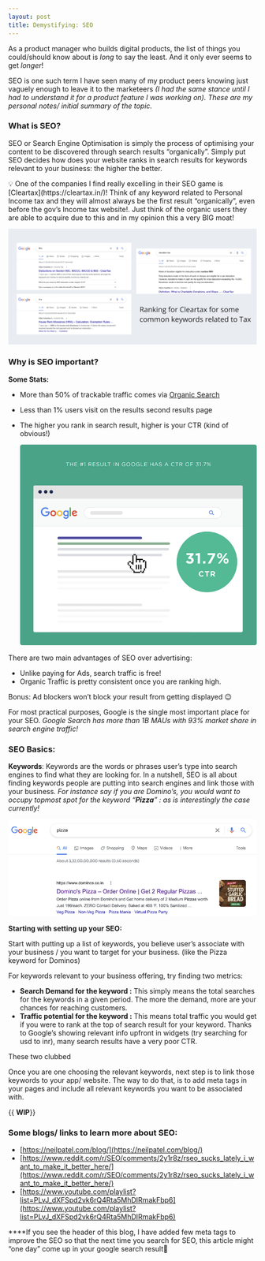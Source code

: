 ```yaml
---
layout: post
title: Demystifying: SEO
---
```



As a product manager who builds digital products, the list of things you could/should know about is *long* to say the least. And it only ever seems to get *longer*!

SEO is one such term I have seen many of my product peers knowing just vaguely enough to leave it to the marketeers *(I had the same stance until I had to understand it for a product feature I was working on). These are my personal notes/  initial summary of the topic.*

### What is SEO?

SEO or Search Engine Optimisation is simply the process of optimising your content to be discovered through search results “organically”. Simply put SEO decides how does your website ranks in search results for keywords relevant to your business: the higher the better.

<aside>
💡 One of the companies I find really excelling in their SEO game is [Cleartax](https://cleartax.in/)! Think of any keyword related to Personal Income tax and they will almost always be the first result “organically”, even before the gov’s Income tax website!. Just think of the organic users they are able to acquire due to this and in my opinion this a very BIG moat!

</aside>

![SEO_Cleartax](/images/SEO_Cleartax.png)

### **Why is SEO important?**

**Some Stats:**

- More than 50% of trackable traffic comes via [Organic Search](https://videos.brightedge.com/research-report/BrightEdge_ChannelReport2019_FINAL.pdf)
- Less than 1% users visit on the results second results page
- The higher you rank in search result, higher is your CTR (kind of obvious!)
    
    ![SEO_Google Search Trend ](/images/SEO_GoogleSearchTrend.png)
    

There are two main advantages of SEO over advertising:

- Unlike paying for Ads, search traffic is free!
- Organic Traffic is pretty consistent once you are ranking high.

Bonus: Ad blockers won’t block your result from getting displayed 😉

For most practical purposes, Google is the single most important place for your SEO. *Google Search has more than 1B MAUs with 93% market share in search engine traffic!*

### SEO Basics:

**Keywords**: Keywords are the words or phrases user’s type into search engines to find what they are looking for. In a nutshell, SEO is all about finding keywords people are putting into search engines and link those with your business.
*For instance say if you are Domino’s, you would want to occupy topmost spot for the keyword “**Pizza**” : as is interestingly the case currently!*

![SEO_Dominos](/images/SEO_Dominos.png)

**Starting with setting up your SEO:**

Start with putting up a list of keywords, you believe user’s associate with your business / you want to target for your business. (like the Pizza keyword for Dominos) 

For keywords relevant to your business offering, try finding two metrics:

- **Search Demand for the keyword :** This simply means the total searches for the keywords in a given period. The more the demand, more are your chances for reaching customers.
- **Traffic potential for the keyword :** This means total traffic you would get if you were to rank at the top of search result for your keyword. Thanks to Google’s showing relevant info upfront in widgets (try searching for usd to inr), many search results have a very poor CTR.

These two clubbed 

Once you are one choosing the relevant keywords, next step is to link those keywords to your app/ website. The way to do that, is to add meta tags in your pages and include all relevant keywords you want to be associated with.

{{ **WIP**}}

### Some blogs/ links to learn more about SEO:

- [https://neilpatel.com/blog/](https://neilpatel.com/blog/)
- [https://www.reddit.com/r/SEO/comments/2y1r8z/rseo_sucks_lately_i_want_to_make_it_better_here/](https://www.reddit.com/r/SEO/comments/2y1r8z/rseo_sucks_lately_i_want_to_make_it_better_here/)
- [https://www.youtube.com/playlist?list=PLvJ_dXFSpd2vk6rQ4Rta5MhDIRmakFbp6](https://www.youtube.com/playlist?list=PLvJ_dXFSpd2vk6rQ4Rta5MhDIRmakFbp6)

****If you see the header of this blog, I have added few meta tags to improve the SEO so that the next time you search for SEO, this article might “one day” come up in your google search result🤞
